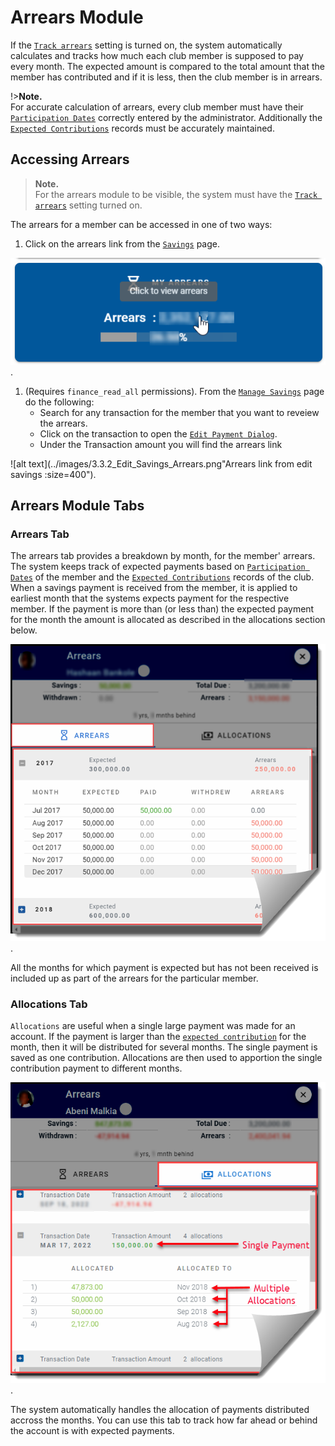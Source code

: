 # Arrears Module
 If the [`Track arrears`](admin-modules/app-settings?id=system-will-track-arrears) setting is turned on, the system automatically calculates and tracks how much each club member is supposed to pay every month. The expected amount is compared to the total amount that the member has contributed and if it is less, then the club member is in arrears.

!>**Note.** \
For accurate calculation of arrears, every club member must have their [`Participation Dates`](admin-modules/member-accounts?id=participation-dates) correctly entered by the administrator. Additionally the [`Expected Contributions`](admin-modules/app-settings?id=expected-monthly-contributions) records must be accurately maintained.

## Accessing Arrears
>**Note.** \
>For the arrears module to be visible, the system must have the [`Track arrears`](admin-modules/app-settings?id=system-will-track-arrears) setting turned on. 

The arrears for a member can be accessed in one of two ways:

1. Click on the arrears link from the [`Savings`](user-modules/savings) page. 

<!-- <p align="center">
    <img src="images/3.4_My_Arrears_Link.png" alt="My Arrears Link">
</p> -->
![alt text](../images/3.4_My_Arrears_Link.png "M Arrears Link :size=400").

1. (Requires `finance_read_all` permissions). From the [`Manage Savings`](admin-modules/manage-savings.md) page do the following:
    - Search for any transaction for the  member that you want to reveiew the arrears. 
    - Click on the transaction to open the [`Edit Payment Dialog`](admin-modules/manage-savings?id=edit-savings-transaction).
    - Under the Transaction amount you will find the arrears link
    
<!-- <p align="center">
    <img src="images/3.3.2_Edit_Savings_Arrears.png" alt="arrears link from edit savings">
</p> -->
![alt text](../images/3.3.2_Edit_Savings_Arrears.png"Arrears link from edit savings :size=400").

## Arrears Module Tabs

### Arrears Tab

The arrears tab provides a breakdown by month, for the member' arrears.  The system keeps track of expected payments based on  [`Participation Dates`](admin-modules/member-accounts?id=participation-dates) of the member and the [`Expected Contributions`](admin-modules/app-settings?id=expected-monthly-contributions) records of the club. When a savings payment is received from the member, it is applied to earliest month that the systems expects payment for the respective member. If the payment is more than (or less than) the expected payment for the month the amount is allocated as described in the allocations section below.

<!-- <p align="center">
    <img src="images/3.5_Arrears_Tab.png" alt="Arrears Tab">
</p> -->
![alt text](../images/3.5_Arrears_Tab.png "Arrears Tab :size=400").

All the months for which payment is expected but has not been received is included up as part of the arrears for the particular member.


### Allocations Tab


`Allocations` are useful when a single large payment was made for an account. If the payment is larger than the [`expected contribution`](admin-modules/app-settings?id=expected-monthly-contributions) for the month, then it will be distributed for several months. The single payment is saved as one contribution. Allocations are then used to apportion the single contribution payment to different months.

<!-- <p align="center">
    <img src="images/3.6_Allocations_Tab.png" alt="Allocations Tab">
</p> -->
![alt text](../images/3.6_Allocations_Tab.png "Allocations Tab :size=400").

The system automatically handles the allocation of payments distributed accross the months. You can use this tab to track how far ahead or behind the account is with expected payments.